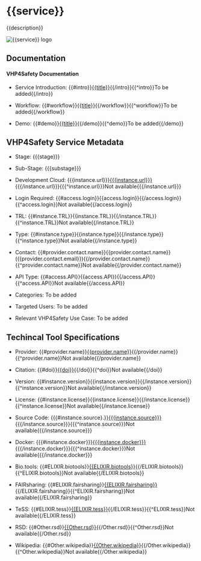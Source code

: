 # {{service}}

<!--- This file is autogenerated. Edit {{id}}.json to make changes in this page. --->

{{description}}

![{{service}} logo](https://raw.githubusercontent.com/VHP4Safety/cloud/main/docs/service/{{screenshot}})

## Documentation

#### VHP4Safety Documentation

* Service Introduction: {{#intro}}[{{title}}]({{{url}}}){{/intro}}{{^intro}}To be added{{/intro}}

* Workflow: {{#workflow}}[{{title}}]({{{url}}}){{/workflow}}{{^workflow}}To be added{{/workflow}}

* Demo: {{#demo}}[{{title}}]({{{url}}}){{/demo}}{{^demo}}To be added{{/demo}}

<h4 id='tess-widget-materials-header'></h4>

<div id='tess-widget-materials-list' class='tess-widget tess-widget-list'></div>
<script>
  function initTeSSWidgets() {
    var query = '{{id}}';
    if (query.trim() != '') {
      TessWidget.Materials(document.getElementById('tess-widget-materials-list'),
                           'SimpleList',
                           {
                             opts: {
                               enableSearch: false
                             },
                             params: {
                               pageSize: 5,
                               q: query
                             }
                           });
      document.getElementById('tess-widget-materials-header').innerHTML = 'Documentation from ELIXIR TeSS'
    }
}
</script>
<script async='' defer='' src='https://elixirtess.github.io/TeSS_widgets/components/js/tess-widget-standalone.js' onload='initTeSSWidgets()'></script>

## VHP4Safety Service Metadata

* Stage: {{{stage}}}

* Sub-Stage: {{{substage}}}

* Development Cloud: {{{instance.url}}}[{{{instance.url}}}]({{{instance.url}}}){{{/instance.url}}}{{{^instance.url}}}Not available{{{/instance.url}}}

* Login Required: {{#access.login}}{{access.login}}{{/access.login}}{{^access.login}}Not available{{/access.login}}

* TRL: {{#instance.TRL}}{{instance.TRL}}{{/instance.TRL}}{{^instance.TRL}}Not available{{/instance.TRL}}

* Type: {{#instance.type}}{{instance.type}}{{/instance.type}}{{^instance.type}}Not available{{/instance.type}}

* Contact: {{#provider.contact.name}}{{provider.contact.name}} ({{provider.contact.email}}){{/provider.contact.name}}{{^provider.contact.name}}Not available{{/provider.contact.name}}

* API Type: {{#access.API}}{{access.API}}{{/access.API}}{{^access.API}}Not available{{/access.API}}

* Categories: To be added

* Targeted Users: To be added

* Relevant VHP4Safety Use Case: To be added

## Techincal Tool Specifications

* Provider: {{#provider.name}}[{{provider.name}}]({{provider.url}}){{/provider.name}}{{^provider.name}}Not available{{/provider.name}}

* Citation: {{#doi}}[{{doi}}](https://doi.org/{{doi}}){{/doi}}{{^doi}}Not available{{/doi}}

* Version: {{#instance.version}}{{instance.version}}{{/instance.version}}{{^instance.version}}Not available{{/instance.version}}

* License: {{#instance.license}}{{instance.license}}{{/instance.license}}{{^instance.license}}Not available{{/instance.license}}

* Source Code: {{{#instance.source}.}}[{{{instance.source}}}]({{{instance.source}}}){{{/instance.source}}}{{{^instance.source}}}Not available{{{/instance.source}}}

* Docker: {{{#instance.docker}}}[{{{instance.docker}}}]({{{instance.docker}}}){{{/instance.docker}}}{{{^instance.docker}}}Not available{{{/instance.docker}}}

* Bio.tools: {{#ELIXIR.biotools}}[{{ELIXIR.biotools}}]({{ELIXIR.biotools}}){{/ELIXIR.biotools}}{{^ELIXIR.biotools}}Not available{{/ELIXIR.biotools}}

* FAIRsharing: {{#ELIXIR.fairsharing}}[{{ELIXIR.fairsharing}}]({{ELIXIR.fairsharing}}){{/ELIXIR.fairsharing}}{{^ELIXIR.fairsharing}}Not available{{/ELIXIR.fairsharing}}

* TeSS: {{#ELIXIR.tess}}[{{ELIXIR.tess}}]({{ELIXIR.tess}}){{/ELIXIR.tess}}{{^ELIXIR.tess}}Not available{{/ELIXIR.tess}}

* RSD: {{#Other.rsd}}[{{Other.rsd}}]({{Other.rsd}}){{/Other.rsd}}{{^Other.rsd}}Not available{{/Other.rsd}}

* Wikipedia: {{#Other.wikipedia}}[{{Other.wikipedia}}]({{Other.wikipedia}}){{/Other.wikipedia}}{{^Other.wikipedia}}Not available{{/Other.wikipedia}}

<script type="application/ld+json">
  {
    "@context": "https://schema.org/",
    "@type": "SoftwareApplication",
    "http://purl.org/dc/terms/conformsTo": {
      "@type": "CreativeWork", "@id": "https://bioschemas.org/profiles/ComputationalTool/1.0-RELEASE"
    },
    "@id" : "https://vhp4safety.github.io/cloud/service/{{id}}",
    "name": "{{service}}",
    "description": "{{description}}",
    "url": "{{{url}}}"
  }
</script>
